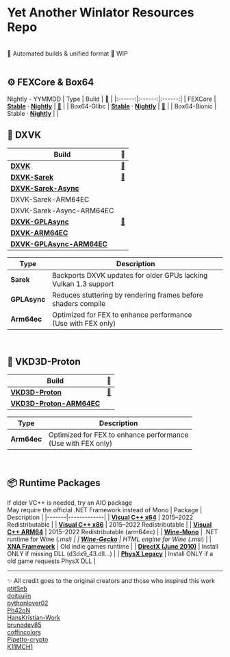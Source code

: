 # Yet Another Winlator Resources Repo
<br>
🤖 Automated builds & unified format 🚧 WIP<br>
<br>


## ⚙️ FEXCore & Box64
Nightly - YYMMDD
| Type | Build | 📜 |
|:------:|:------:|:------:|
| FEXCore | [**Stable**](https://github.com/Arihany/Winlator-Resources/releases/tag/FEX-STABLE) · [**Nightly**](https://github.com/Arihany/Winlator-Resources/releases/tag/FEX-NIGHTLY) | <a href="https://github.com/FEX-Emu/FEX">🔗</a> |
| Box64-Glibc | [**Stable**](https://github.com/Arihany/Winlator-Resources/releases/tag/BOX64-STABLE) · [**Nightly**](https://github.com/Arihany/Winlator-Resources/releases/tag/BOX64-NIGHTLY) | <a href="https://github.com/ptitSeb/box64">🔗</a> |
| Box64-Bionic | Stable · [**Nightly**](https://github.com/Arihany/Winlator-Resources/releases/tag/BOX64-BIONIC-NIGHTLY) |  |
<br>

## 🧩 DXVK
| Build | 📜 |
|-------|:------:|
| [**DXVK**](https://github.com/Arihany/Winlator-Resources/releases/tag/DXVK) |  <a href="https://github.com/doitsujin/dxvk">🔗</a> |
| [**DXVK-Sarek**](https://github.com/Arihany/Winlator-Resources/releases/tag/DXVK-SAREK) |  <a href="https://github.com/pythonlover02/DXVK-Sarek">🔗</a> |
| [**DXVK-Sarek-Async**](https://github.com/Arihany/Winlator-Resources/releases/tag/DXVK-SAREK-ASYNC) |   |
| DXVK-Sarek-ARM64EC |  |
| DXVK-Sarek-Async-ARM64EC |  |
| [**DXVK-GPLAsync**](https://github.com/Arihany/Winlator-Resources/releases/tag/DXVK-GPLASYNC) |  <a href="https://gitlab.com/Ph42oN/dxvk-gplasync">🔗</a> |
| [**DXVK-ARM64EC**](https://github.com/Arihany/Winlator-Resources/releases/tag/DXVK-ARM64EC) |   |
| [**DXVK-GPLAsync-ARM64EC**](https://github.com/Arihany/Winlator-Resources/releases/tag/DXVK-GPLASYNC-ARM64EC) |   |

| Type       | Description                                                   |
|--------------|---------------------------------------------------------------|
| **Sarek**    | Backports DXVK updates for older GPUs lacking Vulkan 1.3 support |
| **GPLAsync** | Reduces stuttering by rendering frames before shaders compile |
| **Arm64ec**  | Optimized for FEX to enhance performance <br>(Use with FEX only)   |
<br>

## 🌌 VKD3D-Proton
| Build | 📜 |
|-------|:------:|
| [**VKD3D-Proton**](https://github.com/Arihany/Winlator-Resources/releases/tag/VKD3D-PROTON) |  <a href="https://github.com/HansKristian-Work/vkd3d-proton">🔗</a> |
| [**VKD3D-Proton-ARM64EC**](https://github.com/Arihany/Winlator-Resources/releases/tag/VKD3D-PROTON-ARM64EC) |   |

| Type       | Description                                                   |
|--------------|---------------------------------------------------------------|
| **Arm64ec**  | Optimized for FEX to enhance performance <br>(Use with FEX only)   |
<br>

## 📦 Runtime Packages
If older VC++ is needed, try an AIO package<br>
May require the official .NET Framework instead of Mono
| Package | Description |
|-------|-------------|
| [**Visual C++ x64**](https://aka.ms/vs/17/release/vc_redist.x64.exe) | 2015–2022 Redistributable |
| [**Visual C++ x86**](https://aka.ms/vs/17/release/vc_redist.x86.exe) | 2015–2022 Redistributable |
| [**Visual C++ ARM64**](https://aka.ms/vs/17/release/vc_redist.arm64.exe) | 2015–2022 Redistributable (arm64ec) |
| [**Wine-Mono**](https://github.com/wine-mono/wine-mono/releases) | .NET runtime for Wine (*.msi) |
| [**Wine-Gecko**](https://dl.winehq.org/wine/wine-gecko/) | HTML engine for Wine (*.msi) |
| [**XNA Framework**](https://download.microsoft.com/download/a/c/2/ac2c903b-e6e8-42c2-9fd7-bebac362a930/xnafx40_redist.msi) | Old indie games runtime |
| [**DirectX (June 2010)**](https://download.microsoft.com/download/8/4/a/84a35bf1-dafe-4ae8-82af-ad2ae20b6b14/directx_Jun2010_redist.exe) | Install ONLY if missing DLL (d3dx9_43.dll...) |
| [**PhysX Legacy**](https://www.nvidia.com/content/DriverDownload-March2009/confirmation.php?url=/Windows/9.13.0604/PhysX-9.13.0604-SystemSoftware-Legacy.msi&lang=us&type=Other) | Install ONLY if a old game requests PhysX DLL |
<br>


---
✨ All credit goes to the original creators and those who inspired this work<br>
[ptitSeb](https://github.com/ptitSeb)  
[doitsujin](https://github.com/doitsujin)  
[pythonlover02](https://github.com/pythonlover02)  
[Ph42oN](https://gitlab.com/Ph42oN)  
[HansKristian-Work](https://github.com/HansKristian-Work)  
[brunodev85](https://github.com/brunodev85)  
[coffincolors](https://github.com/coffincolors)  
[Pipetto-crypto](https://github.com/Pipetto-crypto)  
[K11MCH1](https://github.com/K11MCH1)

